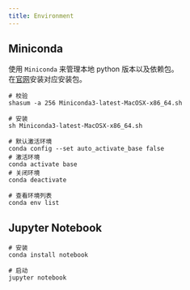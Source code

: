```yaml
---
title: Environment
---
```

## Miniconda
使用 `Miniconda` 来管理本地 python 版本以及依赖包。  
在[官网](https://docs.conda.io/en/latest/miniconda.html)安装对应安装包。

``` shell
# 校验
shasum -a 256 Miniconda3-latest-MacOSX-x86_64.sh

# 安装
sh Miniconda3-latest-MacOSX-x86_64.sh

# 默认激活环境
conda config --set auto_activate_base false
# 激活环境
conda activate base
# 关闭环境
conda deactivate

# 查看环境列表
conda env list
```

## Jupyter Notebook
``` shell
# 安装
conda install notebook

# 启动
jupyter notebook
```